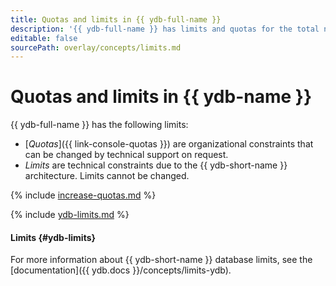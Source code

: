 ```yaml
---
title: Quotas and limits in {{ ydb-full-name }}
description: '{{ ydb-full-name }} has limits and quotas for the total number of processor cores for all database hosts, total amount of RAM for all database hosts, maximum number of hosts, and maximum number of databases per cloud. For more information about the service restrictions, read this article.'
editable: false
sourcePath: overlay/concepts/limits.md
---
```


# Quotas and limits in {{ ydb-name }}

{{ ydb-full-name }} has the following limits:

* [_Quotas_]({{ link-console-quotas }}) are organizational constraints that can be changed by technical support on request.
* _Limits_ are technical constraints due to the {{ ydb-short-name }} architecture. Limits cannot be changed.

{% include [increase-quotas.md](../../_includes/increase-quotas.md) %}

{% include [ydb-limits.md](../../_includes/ydb/ydb-limits.md) %}

#### Limits {#ydb-limits}

For more information about {{ ydb-short-name }} database limits, see the [documentation]({{ ydb.docs }}/concepts/limits-ydb).
